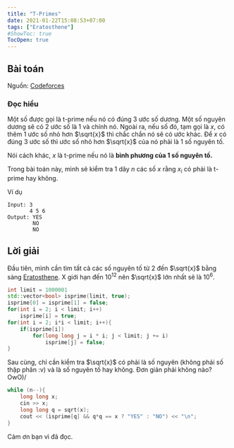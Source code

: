 ```yaml
---
title: "T-Primes"
date: 2021-01-22T15:08:53+07:00
tags: ["Eratosthene"]
#ShowToc: true
TocOpen: true
---
```


## Bài toán
Nguồn: [Codeforces](https://codeforces.com/contest/230/problem/B)
### Đọc hiểu
Một số được gọi là t-prime nếu nó có đúng 3 ước số dương. Một số nguyên dương sẽ có 2 ước số là 1 và chính nó. Ngoài ra, nếu số đó, tạm gọi là $x$, có thêm 1 ước số nhỏ hơn $\sqrt{x}$ thì chắc chắn nó sẽ có ước khác. Để $x$ có đúng 3 ước số thì ước số nhỏ hơn $\sqrt{x}$ của nó phải là 1 số nguyên tố.

Nói cách khác, $x$ là t-prime nếu nó là **bình phương của 1 số nguyên tố.**

Trong bài toán này, mình sẽ kiểm tra 1 dãy $n$ các số $x$ rằng $x_i$ có phải là t-prime hay không.

Ví dụ
```
Input: 3
       4 5 6
Output: YES
        NO
        NO
```
## Lời giải
Đầu tiên, mình cần tìm tất cả các số nguyên tố từ 2 đến $\sqrt{x}$ bằng sàng [Eratosthene](https://vi.wikipedia.org/wiki/S%C3%A0ng_Eratosthenes). X giới hạn đến $10^{12}$ nên $\sqrt{x}$ lớn nhất sẽ là $10^6$.
```cpp
int limit = 1000001
std::vector<bool> isprime(limit, true);
isprime[0] = isprime[1] = false;
for(int i = 2; i < limit; i++)
    isprime[i] = true;
for(int i = 2; i*i < limit; i++){
    if(isprime[i])
        for(long long j = i * i; j < limit; j += i)
            isprime[j] = false;
}
```
Sau cùng, chỉ cần kiểm tra $\sqrt{x}$ có phải là số nguyên (không phải số thập phân :v) và là số nguyên tố hay không. Đơn giản phải không nào? OwO)/
```cpp
while (n--){
    long long x;
    cin >> x;
    long long q = sqrt(x);
    cout << (isprime[q] && q*q == x ? "YES" : "NO") << "\n"; 
}
```
Cảm ơn bạn vì đã đọc.